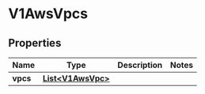 # V1AwsVpcs

## Properties
Name | Type | Description | Notes
------------ | ------------- | ------------- | -------------
**vpcs** | [**List&lt;V1AwsVpc&gt;**](V1AwsVpc.md) |  | 
